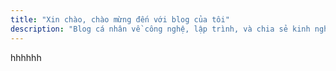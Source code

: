 ```yaml
---
title: "Xin chào, chào mừng đến với blog của tôi"
description: "Blog cá nhân về công nghệ, lập trình, và chia sẻ kinh nghiệm."
---
```


hhhhhh
